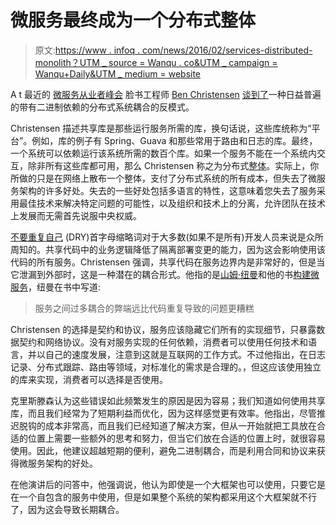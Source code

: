 # 微服务最终成为一个分布式整体

> 原文:[https://www . infoq . com/news/2016/02/services-distributed-monolith？UTM _ source = Wanqu . co&UTM _ campaign = Wanqu+Daily&UTM _ medium = website](https://www.infoq.com/news/2016/02/services-distributed-monolith?utm_source=wanqu.co&utm_campaign=Wanqu+Daily&utm_medium=website)

A t 最近的 [微服务从业者峰会](http://www.microservices.com/) 脸书工程师 [Ben Christensen](https://twitter.com/benjchristensen) [谈到了](http://www.microservices.com/ben-christensen-do-not-build-a-distributed-monolith)一种日益普遍的带有二进制依赖的分布式系统耦合的反模式。

Christensen 描述共享库是那些运行服务所需的库，换句话说，这些库统称为“平台”。例如，库的例子有 Spring、Guava 和那些常用于路由和日志的库。最终，一个系统可以依赖运行该系统所需的数百个库。如果一个服务不能在一个系统内交互，除非所有这些库都可用，那么 Christensen 称之为分布式[整体](http://en.wikipedia.org/wiki/Monolithic_application)。实际上，你所做的只是在网络上散布一个整体，支付了分布式系统的所有成本，但失去了微服务架构的许多好处。失去的一些好处包括多语言的特性，这意味着您失去了服务采用最佳技术来解决特定问题的可能性，以及组织和技术上的分离，允许团队在技术上发展而无需首先说服中央权威。

[不要重复自己](http://c2.com/cgi/wiki?DontRepeatYourself) (DRY)首字母缩略词对于大多数(如果不是所有)开发人员来说是众所周知的。共享代码中的业务逻辑降低了隔离部署变更的能力，因为这会影响使用该代码的所有服务。Christensen 强调，共享代码在服务边界内是非常好的，但是当它泄漏到外部时，这是一种潜在的耦合形式。他指的是[山姆·纽曼](http://samnewman.io/about/)和他的书[构建微服务](http://shop.oreilly.com/product/0636920033158.do)，纽曼在书中写道:

> 服务之间过多耦合的弊端远比代码重复导致的问题更糟糕

Christensen 的选择是契约和协议，服务应该隐藏它们所有的实现细节，只暴露数据契约和网络协议。没有对服务实现的任何依赖，消费者可以使用任何技术和语言，并以自己的速度发展，注意到这就是互联网的工作方式。不过他指出，在日志记录、分布式跟踪、路由等领域，对标准化的需求是合理的。，但这应该使用独立的库来实现，消费者可以选择是否使用。

克里斯滕森认为这些错误如此频繁发生的原因是因为容易；我们知道如何使用共享库，而且我们经常为了短期利益而优化，因为这样感觉更有效率。他指出，尽管推迟脱钩的成本非常高，而且我们已经知道了解决方案，但从一开始就把工具放在合适的位置上需要一些额外的思考和努力，但当它们放在合适的位置上时，就很容易使用。因此，他建议超越短期的便利，避免二进制耦合，而是利用合同和协议来获得微服务架构的好处。

在他演讲后的问答中，他强调说，他认为即使是一个大框架也可以使用，只要它是在一个自包含的服务中使用，但是如果整个系统的架构都采用这个大框架就不行了，因为这会导致长期耦合。